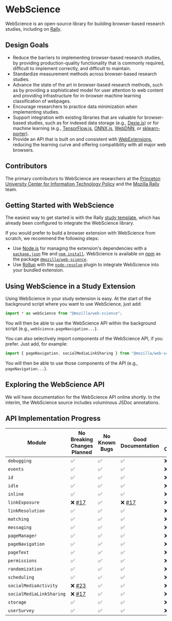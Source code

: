 # WebScience
WebScience is an open-source library for building browser-based research studies, including on [Rally](https://rally.mozilla.org/).

## Design Goals
* Reduce the barriers to implementing browser-based research studies, by providing production-quality functionality that is commonly required, difficult to implement correctly, and difficult to maintain.
* Standardize measurement methods across browser-based research studies.
* Advance the state of the art in browser-based research methods, such as by providing a sophisticated model for user attention to web content and providing infrastructure for in-browser machine learning classification of webpages.
* Encourage researchers to practice data minimization when implementing studies.
* Support integration with existing libraries that are valuable for browser-based studies, such as for indexed data storage (e.g., [Dexie.js](https://dexie.org/)) or for machine learning (e.g., [TensorFlow.js](https://www.tensorflow.org/js), [ONNX.js](https://github.com/microsoft/onnxjs), [WebDNN](https://mil-tokyo.github.io/webdnn/), or [sklearn-porter](https://github.com/nok/sklearn-porter)).
* Provide an API that is built on and consistent with [WebExtensions](https://developer.mozilla.org/en-US/docs/Mozilla/Add-ons/WebExtensions), reducing the learning curve and offering compatibility with all major web browsers.

## Contributors
The primary contributors to WebScience are researchers at the [Princeton University Center for Information Technology Policy](https://citp.princeton.edu/) and the [Mozilla Rally](https://rally.mozilla.org/) team.

## Getting Started with WebScience
The easiest way to get started is with the Rally [study template](https://github.com/mozilla-rally/study-template), which has already been configured to integrate the WebScience library.

If you would prefer to build a browser extension with WebScience from scratch, we recommend the following steps:
* Use [Node.js](https://nodejs.org/en/) for managing the extension's dependencies with a [`package.json`](https://docs.npmjs.com/cli/v7/configuring-npm/package-json) file and [`npm install`](https://docs.npmjs.com/cli/v7/commands/npm-install). WebScience is available on [npm](https://www.npmjs.com/) as the package [`@mozilla/web-science`](https://www.npmjs.com/package/@mozilla/web-science).
* Use [Rollup](https://rollupjs.org/guide/en/) with the [`node-resolve`](https://github.com/rollup/plugins/tree/master/packages/node-resolve) plugin to integrate WebScience into your bundled extension.

## Using WebScience in a Study Extension
Using WebScience in your study extension is easy. At the start of the background script where you want to use WebScience, just add:
```js
import * as webScience from "@mozilla/web-science";
```
You will then be able to use the WebScience API within the background script (e.g., `webScience.pageNavigation...`).

You can also selectively import components of the WebScience API, if you prefer. Just add, for example:
```js
import { pageNavigation, socialMediaLinkSharing } from "@mozilla/web-science";
```
You will then be able to use those components of the API (e.g., `pageNavigation...`).

## Exploring the WebScience API
We will have documentation for the WebScience API online shortly. In the interim, the WebScience source includes voluminous JSDoc annotations.

## API Implementation Progress
| Module                   | No Breaking Changes Planned | No Known Bugs      | Good Documentation | Good Test Coverage |   
| ------------------------ | --------------------------- | ------------------ | ------------------ | ------------------ |
| `debugging`              | :white_check_mark:          | :white_check_mark: | :white_check_mark: | :x:                |
| `events`                 | :white_check_mark:          | :white_check_mark: | :white_check_mark: | :x:                |
| `id`                     | :white_check_mark:          | :white_check_mark: | :white_check_mark: | :x:                |
| `idle`                   | :white_check_mark:          | :white_check_mark: | :white_check_mark: | :x:                |
| `inline`                 | :white_check_mark:          | :white_check_mark: | :white_check_mark: | :x:                |
| `linkExposure`           | :x: [#17](https://github.com/mozilla-rally/web-science/issues/17)                         | :white_check_mark: | :x: [#17](https://github.com/mozilla-rally/web-science/issues/17)               | :x:                |
| `linkResolution`         | :white_check_mark:          | :white_check_mark: | :white_check_mark: | :x:                |
| `matching`               | :white_check_mark:          | :white_check_mark: | :white_check_mark: | :x:                |
| `messaging`              | :white_check_mark:          | :white_check_mark: | :white_check_mark: | :x:                |
| `pageManager`            | :white_check_mark:          | :white_check_mark: | :white_check_mark: | :x:                |
| `pageNavigation`         | :white_check_mark:          | :white_check_mark: | :white_check_mark: | :x:                |
| `pageText`               | :white_check_mark:          | :white_check_mark: | :white_check_mark: | :x:                |
| `permissions`            | :white_check_mark:          | :white_check_mark: | :white_check_mark: | :x:                |
| `randomization`          | :white_check_mark:          | :white_check_mark: | :white_check_mark: | :x:                |
| `scheduling`             | :white_check_mark:          | :white_check_mark: | :white_check_mark: | :x:                |
| `socialMediaActivity`    | :x: [#23](https://github.com/mozilla-rally/web-science/issues/23)                        | :white_check_mark: | :white_check_mark: | :x:                |
| `socialMediaLinkSharing` | :x: [#17](https://github.com/mozilla-rally/web-science/issues/17)                        | :white_check_mark: | :white_check_mark: | :x:                |
| `storage`                | :white_check_mark:          | :white_check_mark: | :white_check_mark: | :x:                |
| `userSurvey`             | :white_check_mark:          | :white_check_mark: | :white_check_mark: | :x:                |
